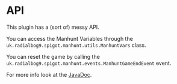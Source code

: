 # API
This plugin has a (sort of) messy API.

You can access the Manhunt Variables through the `uk.radialbog9.spigot.manhunt.utils.ManhuntVars` class.

You can reset the game by calling the `uk.radialbog9.spigot.manhunt.events.ManhuntGameEndEvent` event.

For more info look at the [JavaDoc](http://ci.radialbog9.uk/job/Minecraft%20Manhunt/uk.radialbog9.spigot$MinecraftManhunt/javadoc/).